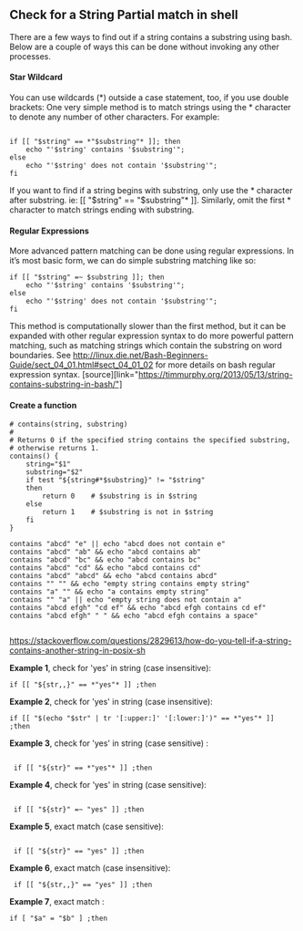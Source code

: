 ## Check for a String Partial match in shell

There are a few ways to find out if a string contains a substring using bash. Below are a couple of ways this can be done without invoking any other processes.


#### Star Wildcard
You can use wildcards (*) outside a case statement, too, if you use double brackets:
One very simple method is to match strings using the * character to denote any number of other characters. For example:

```shell

if [[ "$string" == *"$substring"* ]]; then
    echo "'$string' contains '$substring'";
else
    echo "'$string' does not contain '$substring'";
fi
```
If you want to find if a string begins with substring, only use the * character after substring. ie: [[ "$string" == "$substring"* ]]. Similarly, omit the first * character to match strings ending with substring.

#### Regular Expressions
More advanced pattern matching can be done using regular expressions. In it’s most basic form, we can do simple substring matching like so:

```shell
if [[ "$string" =~ $substring ]]; then
    echo "'$string' contains '$substring'";
else
    echo "'$string' does not contain '$substring'";
fi
```

This method is computationally slower than the first method, but it can be expanded with other regular expression syntax to do more powerful pattern matching, such as matching strings which contain the substring on word boundaries.
See http://linux.die.net/Bash-Beginners-Guide/sect_04_01.html#sect_04_01_02 for more details on bash regular expression syntax.
[source][link="https://timmurphy.org/2013/05/13/string-contains-substring-in-bash/"]


#### Create a function

```shell
# contains(string, substring)
#
# Returns 0 if the specified string contains the specified substring,
# otherwise returns 1.
contains() {
    string="$1"
    substring="$2"
    if test "${string#*$substring}" != "$string"
    then
        return 0    # $substring is in $string
    else
        return 1    # $substring is not in $string
    fi
}

contains "abcd" "e" || echo "abcd does not contain e"
contains "abcd" "ab" && echo "abcd contains ab"
contains "abcd" "bc" && echo "abcd contains bc"
contains "abcd" "cd" && echo "abcd contains cd"
contains "abcd" "abcd" && echo "abcd contains abcd"
contains "" "" && echo "empty string contains empty string"
contains "a" "" && echo "a contains empty string"
contains "" "a" || echo "empty string does not contain a"
contains "abcd efgh" "cd ef" && echo "abcd efgh contains cd ef"
contains "abcd efgh" " " && echo "abcd efgh contains a space"


```

https://stackoverflow.com/questions/2829613/how-do-you-tell-if-a-string-contains-another-string-in-posix-sh


**Example 1**, check for 'yes' in string (case insensitive):
```shell
if [[ "${str,,}" == *"yes"* ]] ;then
```
**Example 2**, check for 'yes' in string (case insensitive):
```shell
if [[ "$(echo "$str" | tr '[:upper:]' '[:lower:]')" == *"yes"* ]] ;then
```
**Example 3**, check for 'yes' in string (case sensitive) :
```shell

 if [[ "${str}" == *"yes"* ]] ;then
```
**Example 4**, check for 'yes' in string (case sensitive):
```shell

 if [[ "${str}" =~ "yes" ]] ;then
```
**Example 5**, exact match (case sensitive):
```shell

 if [[ "${str}" == "yes" ]] ;then
```
**Example 6**, exact match (case insensitive):
```shell
 if [[ "${str,,}" == "yes" ]] ;then
```
**Example 7**, exact match :

```shell
if [ "$a" = "$b" ] ;then
```
